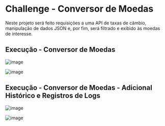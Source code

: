 # Challenge - Conversor de Moedas

Neste projeto será feito requisições a uma API de taxas de câmbio, manipulação de dados JSON e, por fim, será filtrado e exibido às moedas de interesse.

## Execução - Conversor de Moedas

![image](https://github.com/andluc09/Challenge_-_Conversor_de_Moedas/blob/main/Conversor%20de%20Moedas%201.png?raw=true)

![image](https://github.com/andluc09/Challenge_-_Conversor_de_Moedas/blob/main/Conversor%20de%20Moedas%202.png?raw=true)

## Execução - Conversor de Moedas - Adicional Histórico e Registros de Logs

![image](https://github.com/andluc09/Challenge_-_Conversor_de_Moedas/blob/main/Conversor%20de%20Moedas%201%20-%20Historico%20e%20Log.png?raw=true)

![image](https://github.com/andluc09/Challenge_-_Conversor_de_Moedas/blob/main/Conversor%20de%20Moedas%202%20-%20Historico%20e%20Log.png?raw=true)

